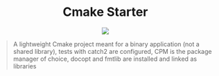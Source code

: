 <div align="center">
  <h1>Cmake Starter</h1>
 <img src="https://github.com/mattcoding4days/cmake-starter/actions/workflows/cmake.yml/badge.svg?branch=dev)](https://github.com/mattcoding4days/cmake-starter/actions/workflows/cmake.yml">
</div>

> A lightweight Cmake project meant for a binary application (not a shared library), tests with catch2 are
> configured, CPM is the package manager of choice, docopt and fmtlib are installed and linked as libraries
